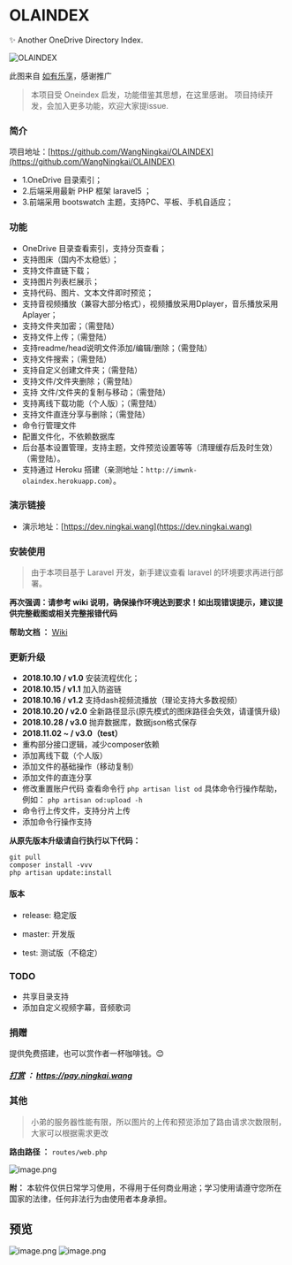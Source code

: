 # OLAINDEX

✨ Another OneDrive Directory Index.

![OLAINDEX](https://i.loli.net/2018/10/11/5bbf40831f294.jpg)

此图来自 [如有乐享](https://51.ruyo.net/)，感谢推广

> 本项目受 Oneindex 启发，功能借鉴其思想，在这里感谢。 项目持续开发，会加入更多功能，欢迎大家提issue.

### 简介

项目地址：[https://github.com/WangNingkai/OLAINDEX](https://github.com/WangNingkai/OLAINDEX)

- 1.OneDrive 目录索引；
- 2.后端采用最新 PHP 框架 laravel5 ；
- 3.前端采用 bootswatch 主题，支持PC、平板、手机自适应；

### 功能

- OneDrive 目录查看索引，支持分页查看；
- 支持图床（国内不太稳低）；
- 支持文件直链下载；
- 支持图片列表栏展示；
- 支持代码、图片、文本文件即时预览；
- 支持音视频播放（兼容大部分格式），视频播放采用Dplayer，音乐播放采用Aplayer；
- 支持文件夹加密；（需登陆）
- 支持文件上传；（需登陆）
- 支持readme/head说明文件添加/编辑/删除；（需登陆）
- 支持文件搜索；（需登陆）
- 支持自定义创建文件夹；（需登陆）
- 支持文件/文件夹删除；（需登陆）
- 支持 文件/文件夹的复制与移动；（需登陆）
- 支持离线下载功能（个人版）；（需登陆）
- 支持文件直连分享与删除；（需登陆）
- 命令行管理文件
- 配置文件化，不依赖数据库
- 后台基本设置管理，支持主题，文件预览设置等等（清理缓存后及时生效）（需登陆）。
- 支持通过 Heroku 搭建（亲测地址：`http://imwnk-olaindex.herokuapp.com`）。

### 演示链接

- 演示地址：[https://dev.ningkai.wang](https://dev.ningkai.wang)

### 安装使用

> 由于本项目基于 Laravel 开发，新手建议查看 laravel 的环境要求再进行部署。

**再次强调：请参考 wiki 说明，确保操作环境达到要求！如出现错误提示，建议提供完整截图或相关完整报错代码**

**帮助文档 ：** [Wiki](https://github.com/WangNingkai/OLAINDEX/wiki)

### 更新升级

- **2018.10.10 / v1.0**
安装流程优化；
- **2018.10.15 / v1.1**
加入防盗链
- **2018.10.16 / v1.2**
支持dash视频流播放（理论支持大多数视频）
- **2018.10.20 / v2.0**
全新路径显示(原先模式的图床路径会失效，请谨慎升级)
- **2018.10.28 / v3.0**
抛弃数据库，数据json格式保存
- **2018.11.02 ~ / v3.0（test）**
 - 重构部分接口逻辑，减少composer依赖
 - 添加离线下载（个人版）
 - 添加文件的基础操作（移动复制）
 - 添加文件的直连分享
 - 修改重置账户代码 查看命令行 `php artisan list od` 具体命令行操作帮助，例如： `php artisan od:upload -h`
 - 命令行上传文件，支持分片上传
 - 添加命令行操作支持

**从原先版本升级请自行执行以下代码：**

```
git pull
composer install -vvv
php artisan update:install
```


#### 版本

- release: 稳定版

- master: 开发版

- test: 测试版（不稳定）

### TODO

- 共享目录支持
- 添加自定义视频字幕，音频歌词

### 捐赠

提供免费搭建，也可以赏作者一杯咖啡钱。😊

##### [打赏](https://pay.ningkai.wang) ： https://pay.ningkai.wang

### 其他 

> 小弟的服务器性能有限，所以图片的上传和预览添加了路由请求次数限制，大家可以根据需求更改

**路由路径 ：** `routes/web.php`

![image.png](https://i.loli.net/2018/10/27/5bd473aa6bc75.png)

**附：** 本软件仅供日常学习使用，不得用于任何商业用途；学习使用请遵守您所在国家的法律，任何非法行为由使用者本身承担。

## 预览

![image.png](https://i.loli.net/2018/10/27/5bd473a992fa6.png)
![image.png](https://i.loli.net/2018/10/27/5bd473a7c6716.png)

